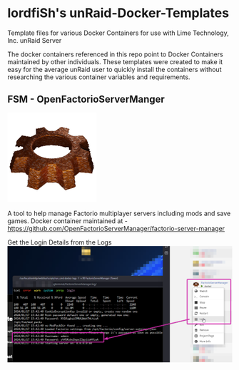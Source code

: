 # lordfiSh's unRaid-Docker-Templates

Template files for various Docker Containers for use with Lime Technology, Inc. unRaid Server

The docker containers referenced in this repo point to Docker Containers maintained by other individuals.  These templates were created to make it easy for the average unRaid user to quickly install the containers without researching the various container variables and requirements.

## FSM - OpenFactorioServerManger
![alt text](https://github.com/lordfiSh/unraid-docker-images/blob/main/images/factorio-server-manager.png?raw=true "FSM Logo")

A tool to help manage Factorio multiplayer servers including mods and save games.
Docker container maintained at - https://github.com/OpenFactorioServerManager/factorio-server-manager

Get the Login Details from the Logs
![alt text](https://github.com/lordfiSh/unraid-docker-images/blob/main/images/fsm_unraid.png)

